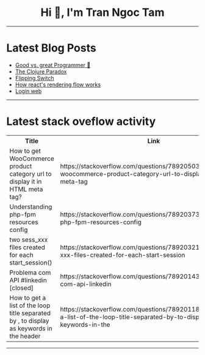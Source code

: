 <h1 align="center">Hi 👋, I'm Tran Ngoc Tam</h1>

---

# Latest Blog Posts 
<!-- BLOG-POST-LIST:START -->
- [Good vs. great Programmer 💪](https://dev.to/majdsufian/good-vs-great-programmer-4dk2)
- [The Clojure Paradox](https://dev.to/jorgetovar/the-clojure-paradox-41ke)
- [Flipping Switch](https://dev.to/ramphele_thamie_0654757e0/flipping-switch-6cd)
- [How react&#39;s rendering flow works](https://dev.to/douglas_almeida_05b0db1f9/how-reacts-rendering-flow-works-57ke)
- [Login web](https://dev.to/ramphele_thamie_0654757e0/login-web-28en)
<!-- BLOG-POST-LIST:END -->

---

# Latest stack oveflow activity
<table>
  <tr><th>Title</th><th>Link</th></tr>
  <!-- STACKOVERFLOW:START --><tr><td>How to get WooCommerce product category url to display it in HTML meta tag?</td><td>https://stackoverflow.com/questions/78920503/how-to-get-woocommerce-product-category-url-to-display-it-in-html-meta-tag</td></tr><tr><td>Understanding php-fpm resources config</td><td>https://stackoverflow.com/questions/78920373/understanding-php-fpm-resources-config</td></tr><tr><td>two sess_xxx files created for each start_session&lpar;&rpar;</td><td>https://stackoverflow.com/questions/78920321/two-sess-xxx-files-created-for-each-start-session</td></tr><tr><td>Problema com API #linkedin [closed]</td><td>https://stackoverflow.com/questions/78920143/problema-com-api-linkedin</td></tr><tr><td>How to get a list of the loop title separated by , to display as keywords in the header</td><td>https://stackoverflow.com/questions/78920118/how-to-get-a-list-of-the-loop-title-separated-by-to-display-as-keywords-in-the</td></tr><!-- STACKOVERFLOW:END -->
</table>

---


